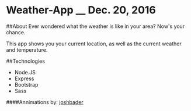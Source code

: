 # Weather-App __ Dec. 20, 2016

##About
  Ever wondered what the weather is like in your area? Now's your chance.
  
  This app shows you your current location, as well as the current weather and temperature.

##Technologies
  + Node.JS
  + Express
  + Bootstrap
  + Sass

####Annimations by: [joshbader](http://codepen.io/joshbader/full/EjXgqr/)
